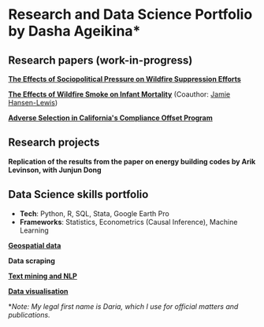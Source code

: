 # Research and Data Science Portfolio by Dasha Ageikina*

## Research papers (work-in-progress)

**[The Effects of Sociopolitical Pressure on Wildfire Suppression Efforts](https://github.com/dashaageikina/job-market-paper-data-pipeline)**

**[The Effects of Wildfire Smoke on Infant Mortality](https://dashaageikina.notion.site/Exposure-of-U-S-Counties-to-Wildfire-Smoke-in-2006-2017-and-its-Effects-on-Infant-Mortality-188040298a0180deb72cf161bcbac05b)** (Coauthor: [Jamie Hansen-Lewis](https://are.ucdavis.edu/people/faculty/jamie-hansen-lewis/))

**[Adverse Selection in California's Compliance Offset Program](https://dashaageikina.notion.site/Adverse-Selection-in-California-s-Compliance-Offset-Program-Does-the-Program-Sequester-Carbon-in-Fo-188040298a0180cc8fe7c54fdb9e86ca)**

## Research projects

**Replication of the results from the paper on energy building codes by Arik Levinson, with Junjun Dong**


## Data Science skills portfolio

- **Tech**: Python, R, SQL, Stata, Google Earth Pro
- **Frameworks**: Statistics, Econometrics (Causal Inference), Machine Learning

**[Geospatial data](https://github.com/dashaageikina/geospatial-data)**

**Data scraping**

**[Text mining and NLP](https://github.com/dashaageikina/text-mining)**

**[Data visualisation](https://github.com/dashaageikina/data-visualization)**

**Note: My legal first name is Daria, which I use for official matters and publications.*





